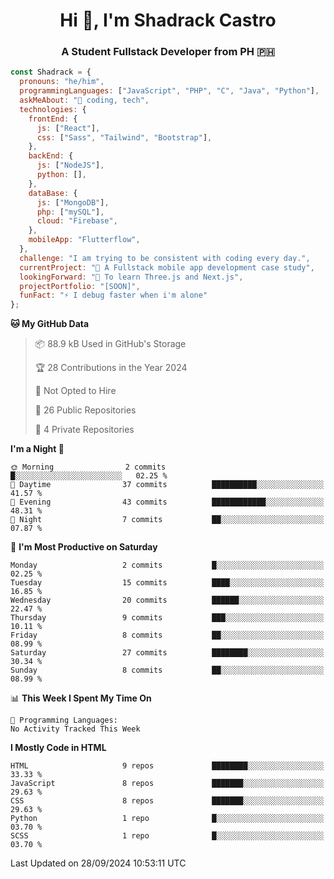 <h1 align="center">Hi 👋, I'm Shadrack Castro</h1>
<h3 align="center">A Student Fullstack Developer from PH 🇵🇭</h3>

```javascript
const Shadrack = {
  pronouns: "he/him",
  programmingLanguages: ["JavaScript", "PHP", "C", "Java", "Python"],
  askMeAbout: "💬 coding, tech",
  technologies: {
    frontEnd: {
      js: ["React"],
      css: ["Sass", "Tailwind", "Bootstrap"],
    },
    backEnd: {
      js: ["NodeJS"],
      python: [],
    },
    dataBase: {
      js: ["MongoDB"],
      php: ["mySQL"],
      cloud: "Firebase",
    },
    mobileApp: "Flutterflow",
  },
  challenge: "I am trying to be consistent with coding every day.",
  currentProject: "🔭 A Fullstack mobile app development case study",
  lookingForward: "🌱 To learn Three.js and Next.js",
  projectPortfolio: "[SOON]",
  funFact: "⚡ I debug faster when i'm alone"
};

```

<!--START_SECTION:waka-->
**🐱 My GitHub Data** 

> 📦 88.9 kB Used in GitHub's Storage 
 > 
> 🏆 28 Contributions in the Year 2024
 > 
> 🚫 Not Opted to Hire
 > 
> 📜 26 Public Repositories 
 > 
> 🔑 4 Private Repositories 
 > 
**I'm a Night 🦉** 

```text
🌞 Morning                2 commits           █░░░░░░░░░░░░░░░░░░░░░░░░   02.25 % 
🌆 Daytime                37 commits          ██████████░░░░░░░░░░░░░░░   41.57 % 
🌃 Evening                43 commits          ████████████░░░░░░░░░░░░░   48.31 % 
🌙 Night                  7 commits           ██░░░░░░░░░░░░░░░░░░░░░░░   07.87 % 
```
📅 **I'm Most Productive on Saturday** 

```text
Monday                   2 commits           █░░░░░░░░░░░░░░░░░░░░░░░░   02.25 % 
Tuesday                  15 commits          ████░░░░░░░░░░░░░░░░░░░░░   16.85 % 
Wednesday                20 commits          ██████░░░░░░░░░░░░░░░░░░░   22.47 % 
Thursday                 9 commits           ███░░░░░░░░░░░░░░░░░░░░░░   10.11 % 
Friday                   8 commits           ██░░░░░░░░░░░░░░░░░░░░░░░   08.99 % 
Saturday                 27 commits          ████████░░░░░░░░░░░░░░░░░   30.34 % 
Sunday                   8 commits           ██░░░░░░░░░░░░░░░░░░░░░░░   08.99 % 
```


📊 **This Week I Spent My Time On** 

```text
💬 Programming Languages: 
No Activity Tracked This Week
```

**I Mostly Code in HTML** 

```text
HTML                     9 repos             ████████░░░░░░░░░░░░░░░░░   33.33 % 
JavaScript               8 repos             ███████░░░░░░░░░░░░░░░░░░   29.63 % 
CSS                      8 repos             ███████░░░░░░░░░░░░░░░░░░   29.63 % 
Python                   1 repo              █░░░░░░░░░░░░░░░░░░░░░░░░   03.70 % 
SCSS                     1 repo              █░░░░░░░░░░░░░░░░░░░░░░░░   03.70 % 
```




 Last Updated on 28/09/2024 10:53:11 UTC
<!--END_SECTION:waka-->
